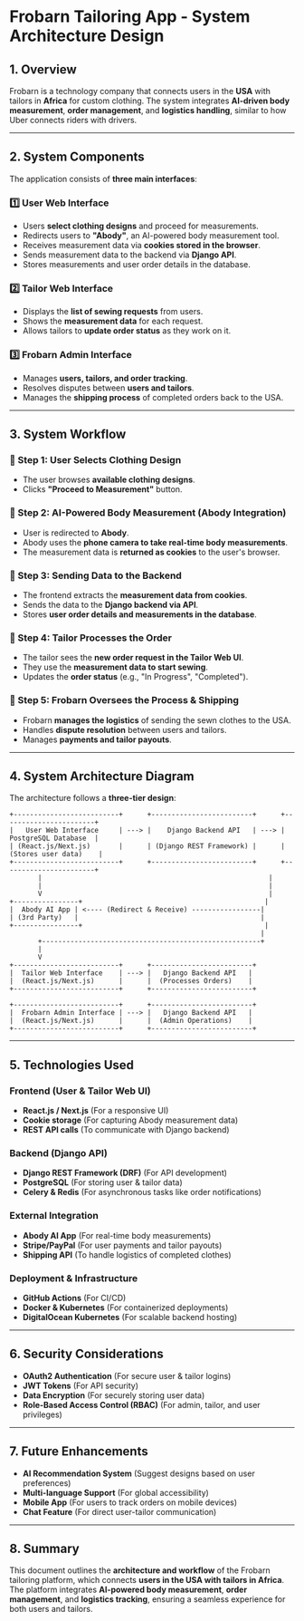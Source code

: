 # **Frobarn Tailoring App - System Architecture Design**

## **1. Overview**

Frobarn is a technology company that connects users in the **USA** with tailors in **Africa** for custom clothing. The system integrates **AI-driven body measurement**, **order management**, and **logistics handling**, similar to how Uber connects riders with drivers.

---

## **2. System Components**

The application consists of **three main interfaces**:

### **1️⃣ User Web Interface**
- Users **select clothing designs** and proceed for measurements.
- Redirects users to **"Abody"**, an AI-powered body measurement tool.
- Receives measurement data via **cookies stored in the browser**.
- Sends measurement data to the backend via **Django API**.
- Stores measurements and user order details in the database.

### **2️⃣ Tailor Web Interface**
- Displays the **list of sewing requests** from users.
- Shows the **measurement data** for each request.
- Allows tailors to **update order status** as they work on it.

### **3️⃣ Frobarn Admin Interface**
- Manages **users, tailors, and order tracking**.
- Resolves disputes between **users and tailors**.
- Manages the **shipping process** of completed orders back to the USA.

---

## **3. System Workflow**

### **🔹 Step 1: User Selects Clothing Design**
- The user browses **available clothing designs**.
- Clicks **"Proceed to Measurement"** button.

### **🔹 Step 2: AI-Powered Body Measurement (Abody Integration)**
- User is redirected to **Abody**.
- Abody uses the **phone camera to take real-time body measurements**.
- The measurement data is **returned as cookies** to the user's browser.

### **🔹 Step 3: Sending Data to the Backend**
- The frontend extracts the **measurement data from cookies**.
- Sends the data to the **Django backend via API**.
- Stores **user order details and measurements in the database**.

### **🔹 Step 4: Tailor Processes the Order**
- The tailor sees the **new order request in the Tailor Web UI**.
- They use the **measurement data to start sewing**.
- Updates the **order status** (e.g., "In Progress", "Completed").

### **🔹 Step 5: Frobarn Oversees the Process & Shipping**
- Frobarn **manages the logistics** of sending the sewn clothes to the USA.
- Handles **dispute resolution** between users and tailors.
- Manages **payments and tailor payouts**.

---

## **4. System Architecture Diagram**

The architecture follows a **three-tier design**:

```
+--------------------------+      +-------------------------+      +-----------------------+
|   User Web Interface     | ---> |    Django Backend API   | ---> |  PostgreSQL Database  |
| (React.js/Next.js)       |      | (Django REST Framework) |      | (Stores user data)    |
+--------------------------+      +-------------------------+      +-----------------------+
       |                                                        |
       |                                                        |
       V                                                        |
+----------------+                                             |
|  Abody AI App | <---- (Redirect & Receive) -----------------|
| (3rd Party)   |                                             |
+----------------+                                             |
                                                              |
       +------------------------------------------------------+
       |
       V
+--------------------------+      +-------------------------+
|  Tailor Web Interface    | ---> |   Django Backend API   |
|  (React.js/Next.js)      |      |  (Processes Orders)    |
+--------------------------+      +-------------------------+

+--------------------------+      +-------------------------+
|  Frobarn Admin Interface | ---> |   Django Backend API   |
|  (React.js/Next.js)      |      |  (Admin Operations)    |
+--------------------------+      +-------------------------+
```

---

## **5. Technologies Used**

### **Frontend (User & Tailor Web UI)**
- **React.js / Next.js** (For a responsive UI)
- **Cookie storage** (For capturing Abody measurement data)
- **REST API calls** (To communicate with Django backend)

### **Backend (Django API)**
- **Django REST Framework (DRF)** (For API development)
- **PostgreSQL** (For storing user & tailor data)
- **Celery & Redis** (For asynchronous tasks like order notifications)

### **External Integration**
- **Abody AI App** (For real-time body measurements)
- **Stripe/PayPal** (For user payments and tailor payouts)
- **Shipping API** (To handle logistics of completed clothes)

### **Deployment & Infrastructure**
- **GitHub Actions** (For CI/CD)
- **Docker & Kubernetes** (For containerized deployments)
- **DigitalOcean Kubernetes** (For scalable backend hosting)

---

## **6. Security Considerations**
- **OAuth2 Authentication** (For secure user & tailor logins)
- **JWT Tokens** (For API security)
- **Data Encryption** (For securely storing user data)
- **Role-Based Access Control (RBAC)** (For admin, tailor, and user privileges)

---

## **7. Future Enhancements**
- **AI Recommendation System** (Suggest designs based on user preferences)
- **Multi-language Support** (For global accessibility)
- **Mobile App** (For users to track orders on mobile devices)
- **Chat Feature** (For direct user-tailor communication)

---

## **8. Summary**

This document outlines the **architecture and workflow** of the Frobarn tailoring platform, which connects **users in the USA with tailors in Africa**. The platform integrates **AI-powered body measurement**, **order management**, and **logistics tracking**, ensuring a seamless experience for both users and tailors.


